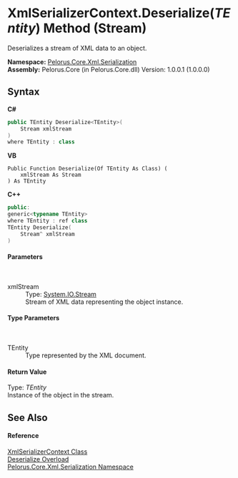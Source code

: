 # XmlSerializerContext.Deserialize(*TEntity*) Method (Stream)
 

Deserializes a stream of XML data to an object.

**Namespace:**&nbsp;<a href="9052B9D6">Pelorus.Core.Xml.Serialization</a><br />**Assembly:**&nbsp;Pelorus.Core (in Pelorus.Core.dll) Version: 1.0.0.1 (1.0.0.0)

## Syntax

**C#**<br />
``` C#
public TEntity Deserialize<TEntity>(
	Stream xmlStream
)
where TEntity : class

```

**VB**<br />
``` VB
Public Function Deserialize(Of TEntity As Class) ( 
	xmlStream As Stream
) As TEntity
```

**C++**<br />
``` C++
public:
generic<typename TEntity>
where TEntity : ref class
TEntity Deserialize(
	Stream^ xmlStream
)
```


#### Parameters
&nbsp;<dl><dt>xmlStream</dt><dd>Type: <a href="http://msdn2.microsoft.com/en-us/library/8f86tw9e" target="_blank">System.IO.Stream</a><br />Stream of XML data representing the object instance.</dd></dl>

#### Type Parameters
&nbsp;<dl><dt>TEntity</dt><dd>Type represented by the XML document.</dd></dl>

#### Return Value
Type: *TEntity*<br />Instance of the object in the stream.

## See Also


#### Reference
<a href="859B939D">XmlSerializerContext Class</a><br /><a href="D63FA1E1">Deserialize Overload</a><br /><a href="9052B9D6">Pelorus.Core.Xml.Serialization Namespace</a><br />